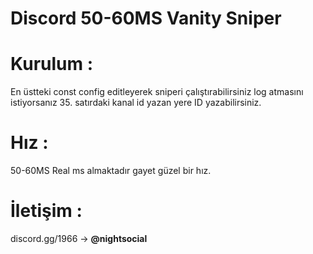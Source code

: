 # Discord 50-60MS Vanity Sniper

# Kurulum : 

En üstteki const config editleyerek sniperi çalıştırabilirsiniz log atmasını istiyorsanız 35. satırdaki kanal id yazan yere ID yazabilirsiniz.

# Hız :

50-60MS Real ms almaktadır gayet güzel bir hız.

# İletişim :

discord.gg/1966 -> **@nightsocial**
